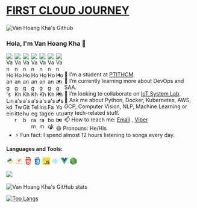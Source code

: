 # [FIRST CLOUD JOURNEY](https://cloudjourney.awsstudygroup.com/) 


<img align="center" alt="Van Hoang Kha's Github" width="500" height="500" src="https://scontent.fsgn13-2.fna.fbcdn.net/v/t39.30808-6/271848445_10217333385366338_2059762173748527506_n.jpg?_nc_cat=106&ccb=1-5&_nc_sid=8631f5&_nc_ohc=B4jbhfRTO3IAX-GOuxR&tn=F8SiriytLR0tzSYA&_nc_ht=scontent.fsgn13-2.fna&oh=00_AT9LHdAf1XSaDG12QWJ7-fCeOgzcc6e4DT2BhV1c4kECjg&oe=623ACF5B" />


### Hola, I'm Van Hoang Kha 👋
<a href="https://www.linkedin.com/in/van-hoang-kha">
  <img align="left" alt="Van Hoang 's Linkdein" width="22px" src="https://cdn.jsdelivr.net/npm/simple-icons@v3/icons/linkedin.svg" />
</a>
<a href="https://twitter.com/AlphaGo_14">
  <img align="left" alt="Van Hoang Kha's Twitter" width="22px" src="https://cdn.jsdelivr.net/npm/simple-icons@v3/icons/twitter.svg" />
</a>
<a href="https://github.com/Van-Hoang-Kha">
  <img align="left" alt="Van Hoang Kha's Github" width="22px" src="https://cdn.jsdelivr.net/npm/simple-icons@v3/icons/github.svg" />
</a>
<a href="">
  <img align="left" alt="Van Hoang Kha's Telegram" width="22px" src="https://cdn.jsdelivr.net/npm/simple-icons@v3/icons/telegram.svg" />
</a>
<a href="https://www.instagram.com/hoangggkhaaa">
  <img align="left" alt="Van Hoang Kha's Instagram" width="22px" src="https://cdn.jsdelivr.net/npm/simple-icons@v3/icons/instagram.svg" />
</a>
<a href="https://www.facebook.com/profile.php?id=100040398945093">
  <img align="left" alt="Van Hoang Kha's Facebook" width="22px" src="https://cdn.jsdelivr.net/npm/simple-icons@v3/icons/facebook.svg" />
</a>
<a href="">
  <img align="left" alt="Van Hoang Kha's Youtube" width="22px" src="https://cdn.jsdelivr.net/npm/simple-icons@v3/icons/youtube.svg" />
</a>

<br/>
<br/>




- 🔭 I'm a student at [PTITHCM](https://ptithcm.edu.vn).
- 🌱 I’m currently learning more about DevOps and SAA.
- 👯 I’m looking to collaborate on [IoT System Lab](https://www.facebook.com/IoTSLAB).
- 💬 Ask me about Python, Docker, Kubernetes, AWS, GCP, Computer Vision, NLP, Machine Learning or any tech-related stuff.
- 📫 How to reach me: [Email](khab9thd@gmail.com) , [Viber](0378970137)
- 😄 Pronouns: He/His
- ⚡ Fun fact: I spend almost 12 hours listening to songs every day.


**Languages and Tools:**  

<code><img height="20" src="https://raw.githubusercontent.com/github/explore/80688e429a7d4ef2fca1e82350fe8e3517d3494d/topics/python/python.png"></code>
<code><img height="20" src="https://raw.githubusercontent.com/github/explore/80688e429a7d4ef2fca1e82350fe8e3517d3494d/topics/tensorflow/tensorflow.png"></code>
<code><img height="20" src="https://raw.githubusercontent.com/github/explore/80688e429a7d4ef2fca1e82350fe8e3517d3494d/topics/html/html.png"></code>
<code><img height="20" src="https://raw.githubusercontent.com/github/explore/80688e429a7d4ef2fca1e82350fe8e3517d3494d/topics/css/css.png"></code>
<code><img height="20" src="https://raw.githubusercontent.com/github/explore/80688e429a7d4ef2fca1e82350fe8e3517d3494d/topics/javascript/javascript.png"></code>
<code><img height="20" src="https://raw.githubusercontent.com/github/explore/80688e429a7d4ef2fca1e82350fe8e3517d3494d/topics/react/react.png"></code>
<code><img height="20" src="https://raw.githubusercontent.com/github/explore/80688e429a7d4ef2fca1e82350fe8e3517d3494d/topics/vue/vue.png"></code>
<code><img height="20" src="https://raw.githubusercontent.com/github/explore/80688e429a7d4ef2fca1e82350fe8e3517d3494d/topics/nodejs/nodejs.png"></code>  

![](https://github-profile-summary-cards.vercel.app/api/cards/profile-details?username=Van-Hoang-Kha&theme=vue)

![Van Hoang Kha's GitHub stats](https://github-readme-stats.vercel.app/api?username=Van-Hoang-Kha&show_icons=true)

[![Top Langs](https://github-readme-stats.vercel.app/api/top-langs/?username=Van-Hoang-Kha&langs_count=8)](https://github.com/Van-Hoang-Kha/github-readme-stats)

